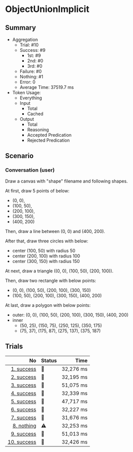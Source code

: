 # ObjectUnionImplicit
## Summary
  - Aggregation
    - Trial: #10
    - Success: #9
      - 1st: #9
      - 2nd: #0
      - 3rd: #0
    - Failure: #0
    - Nothing: #1
    - Error: 0
    - Average Time: 37519.7 ms
  - Token Usage:
    - Everything
    - Input
      - Total
      - Cached
    - Output
      - Total
      - Reasoning
      - Accepted Predication
      - Rejected Predication

## Scenario
### Conversation (user)
Draw a canvas with "shape" filename and following shapes.

At first, draw 5 points of below:

  - (0, 0),
  - (100, 50),
  - (200, 100),
  - (300, 150),
  - (400, 200)

Then, draw a line between (0, 0) and (400, 200).

After that, draw three circles with below:

  - center (100, 50) with radius 50
  - center (200, 100) with radius 100
  - center (300, 150) with radius 150

At next, draw a triangle ((0, 0), (100, 50), (200, 100)).

Then, draw two rectangle with below points:

  - (0, 0), (100, 50), (200, 100), (300, 150)
  - (100, 50), (200, 100), (300, 150), (400, 200)

At last, draw a polygon with below points:

  - outer: (0, 0), (100, 50), (200, 100), (300, 150), (400, 200)
  - inner
    - (50, 25), (150, 75), (250, 125), (350, 175)
    - (75, 37), (175, 87), (275, 137), (375, 187)

## Trials
No | Status | Time
---:|:-------|------:
[1. success](./trials/1.success.json) | 🥇 | 32,276 ms
[2. success](./trials/2.success.json) | 🥇 | 32,195 ms
[3. success](./trials/3.success.json) | 🥇 | 51,075 ms
[4. success](./trials/4.success.json) | 🥇 | 32,339 ms
[5. success](./trials/5.success.json) | 🥇 | 47,717 ms
[6. success](./trials/6.success.json) | 🥇 | 32,227 ms
[7. success](./trials/7.success.json) | 🥇 | 31,676 ms
[8. nothing](./trials/8.nothing.json) | ⚠️ | 32,253 ms
[9. success](./trials/9.success.json) | 🥇 | 51,013 ms
[10. success](./trials/10.success.json) | 🥇 | 32,426 ms